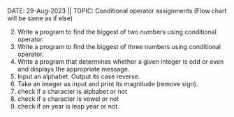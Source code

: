 DATE: 29-Aug-2023 || TOPIC: Conditional operator assignments (Flow chart will be same as if else)

2. Write a program to find the biggest of two numbers using conditional operator.
3. Write a program to find the biggest of three numbers using conditional operator.
4. Write a program that determines whether a given integer is odd or even and displays the appropriate message.
5. Input an alphabet. Output its case reverse.
6. Take an integer as input and print its magnitude (remove sign).
7. check if a character is alphabet or not
8. check if a character is vowel or not
9. check if an year is leap year or not.
